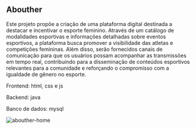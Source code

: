 ## Abouther

Este projeto propõe a criação de uma plataforma digital destinada a destacar e incentivar o esporte feminino. Através de um catálogo de modalidades esportivas e informações detalhadas sobre eventos esportivos, a plataforma busca promover a visibilidade das atletas e competições femininas. Além disso, serão fornecidos canais de comunicação para que os usuários possam acompanhar as transmissões em tempo real, contribuindo para a disseminação de conteúdos esportivos relevantes para a comunidade e reforçando o compromisso com a igualdade de gênero no esporte.

Frontend: html, css e js

Backend: java

Banco de dados: mysql

![abouther-home](https://github.com/user-attachments/assets/b2979952-9950-40d4-8792-80560a695b6e)
